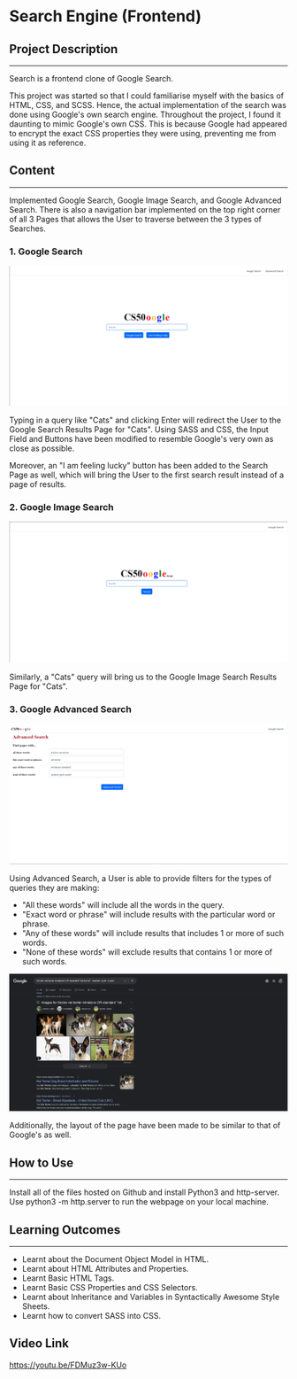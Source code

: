 # Search Engine (Frontend)

## Project Description
---
Search is a frontend clone of Google Search. 

This project was started so that I could familiarise myself with the basics of HTML, CSS, and SCSS. Hence, the actual implementation of the search was done using Google's own search engine. Throughout the project, I found it daunting to mimic Google's own CSS. This is because Google had appeared to encrypt the exact CSS properties they were using, preventing me from using it as reference.

## Content
---
Implemented Google Search, Google Image Search, and Google Advanced Search. There is also a navigation bar implemented on the top right corner of all 3 Pages that allows the User to traverse between the 3 types of Searches.

### 1. Google Search
![Picture of Google Search Clone](./Images/Google%20Search.png?raw=true "Google Search")

Typing in a query like "Cats" and clicking Enter will redirect the User to the Google Search Results Page for "Cats". Using SASS and CSS, the Input Field and Buttons have been modified to resemble Google's very own as close as possible. 

Moreover, an "I am feeling lucky" button has been added to the Search Page as well, which will bring the User to the first search result instead of a page of results.

### 2. Google Image Search
![Picture of Google Image Search Clone](./Images/Google%20Image%20Search.png?raw=true "Google Image Search")

Similarly, a "Cats" query will bring us to the Google Image Search Results Page for "Cats".

### 3. Google Advanced Search
![Picture of Google Advanced Search Clone](./Images/Google%20Advanced%20Search%20with%20Test.png?raw=true "Google Advanced Search")

Using Advanced Search, a User is able to provide filters for the types of queries they are making:
* "All these words" will include all the words in the query.
* "Exact word or phrase" will include results with the particular word or phrase.
* "Any of these words" will include results that includes 1 or more of such words.
* "None of these words" will exclude results that contains 1 or more of such words.

![Picture of Advanced Search Results](./Images/Advanced%20Search%20Query%20Results.png?raw=true "Google Advanced Search Results")

Additionally, the layout of the page have been made to be similar to that of Google's as well.

## How to Use
---
Install all of the files hosted on Github and install Python3 and http-server. Use python3 -m http.server to run the webpage on your local machine.

## Learning Outcomes
---
* Learnt about the Document Object Model in HTML.
* Learnt about HTML Attributes and Properties.
* Learnt Basic HTML Tags.
* Learnt Basic CSS Properties and CSS Selectors.
* Learnt about Inheritance and Variables in Syntactically Awesome Style Sheets.
* Learnt how to convert SASS into CSS.

## Video Link
https://youtu.be/FDMuz3w-KUo